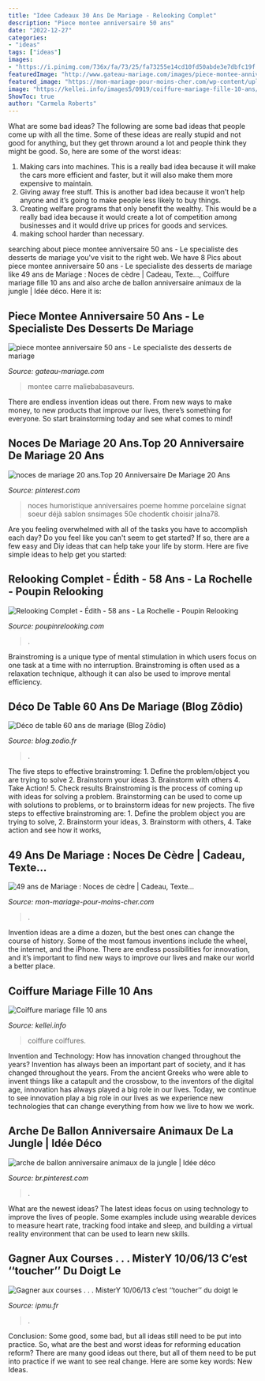 ```yaml
---
title: "Idee Cadeaux 30 Ans De Mariage - Relooking Complet"
description: "Piece montee anniversaire 50 ans"
date: "2022-12-27"
categories:
- "ideas"
tags: ["ideas"]
images:
- "https://i.pinimg.com/736x/fa/73/25/fa73255e14cd10fd50abde3e7dbfc19f.jpg"
featuredImage: "http://www.gateau-mariage.com/images/piece-montee-anniversaire-50-ans_3.jpg"
featured_image: "https://mon-mariage-pour-moins-cher.com/wp-content/uploads/2021/01/211DA5EA-50A4-4FE8-BA1A-D4D4A02F1358.png"
image: "https://kellei.info/images5/0919/coiffure-mariage-fille-10-ans/coiffure-mariage-fille-10-ans-32_19.jpg"
ShowToc: true
author: "Carmela Roberts"
---
```



What are some bad ideas?
The following are some bad ideas that people come up with all the time. Some of these ideas are really stupid and not good for anything, but they get thrown around a lot and people think they might be good. So, here are some of the worst ideas:
1) Making cars into machines. This is a really bad idea because it will make the cars more efficient and faster, but it will also make them more expensive to maintain.
2) Giving away free stuff. This is another bad idea because it won’t help anyone and it’s going to make people less likely to buy things.
3) Creating welfare programs that only benefit the wealthy. This would be a really bad idea because it would create a lot of competition among businesses and it would drive up prices for goods and services.
4) making school harder than necessary.

	

		
searching about piece montee anniversaire 50 ans - Le specialiste des desserts de mariage you've visit to the right web. We have 8 Pics about piece montee anniversaire 50 ans - Le specialiste des desserts de mariage like 49 ans de Mariage : Noces de cèdre | Cadeau, Texte..., Coiffure mariage fille 10 ans and also arche de ballon anniversaire animaux de la jungle | Idée déco. Here it is:
		
    
## Piece Montee Anniversaire 50 Ans - Le Specialiste Des Desserts De Mariage

<img loading=lazy src="http://www.gateau-mariage.com/images/piece-montee-anniversaire-50-ans_3.jpg" onerror="this.onerror=null;this.src='https://tse4.mm.bing.net/th?id=OIP.Z6q7FphhMj2B97qIS4VhbgHaJ4&amp;pid=15.1';" alt="piece montee anniversaire 50 ans - Le specialiste des desserts de mariage">

_Source: gateau-mariage.com_

>montee carre maliebabasaveurs. 

	

There are endless invention ideas out there. From new ways to make money, to new products that improve our lives, there’s something for everyone. So start brainstorming today and see what comes to mind!

    
## Noces De Mariage 20 Ans.Top 20 Anniversaire De Mariage 20 Ans

<img loading=lazy src="https://i.pinimg.com/736x/fa/73/25/fa73255e14cd10fd50abde3e7dbfc19f.jpg" onerror="this.onerror=null;this.src='https://tse1.mm.bing.net/th?id=OIP.mWn4MFzi2ah5jIPPnHxeSwAAAA&amp;pid=15.1';" alt="noces de mariage 20 ans.Top 20 Anniversaire De Mariage 20 Ans">

_Source: pinterest.com_

>noces humoristique anniversaires poeme homme porcelaine signat soeur déjà sablon snsimages 50e chodentk choisir jalna78. 

	

Are you feeling overwhelmed with all of the tasks you have to accomplish each day? Do you feel like you can't seem to get started? If so, there are a few easy and Diy ideas that can help take your life by storm. Here are five simple ideas to help get you started:

    
## Relooking Complet - Édith - 58 Ans - La Rochelle - Poupin Relooking

<img loading=lazy src="http://www.poupinrelooking.com/wp-content/uploads/2015/07/Edith-I-1.jpg" onerror="this.onerror=null;this.src='https://tse2.mm.bing.net/th?id=OIP.lX3iRChm4H2tNtrff0dlpAHaLH&amp;pid=15.1';" alt="Relooking Complet - Édith - 58 ans - La Rochelle - Poupin Relooking">

_Source: poupinrelooking.com_

>. 

	

Brainstroming is a unique type of mental stimulation in which users focus on one task at a time with no interruption. Brainstroming is often used as a relaxation technique, although it can also be used to improve mental efficiency.

    
## Déco De Table 60 Ans De Mariage (Blog Zôdio)

<img loading=lazy src="https://blog.zodio.fr/wp-content/uploads/DSCF4729.JPG" onerror="this.onerror=null;this.src='https://tse1.mm.bing.net/th?id=OIP.qwC7_Vyl59dTk6tAycaz0gHaLH&amp;pid=15.1';" alt="Déco de table 60 ans de mariage (Blog Zôdio)">

_Source: blog.zodio.fr_

>. 

	

The five steps to effective brainstroming: 1. Define the problem/object you are trying to solve 2. Brainstorm your ideas 3. Brainstorm with others 4. Take Action! 5. Check results
Brainstroming is the process of coming up with ideas for solving a problem. Brainstorming can be used to come up with solutions to problems, or to brainstorm ideas for new projects. The five steps to effective brainstroming are: 1. Define the problem object you are trying to solve, 2. Brainstorm your ideas, 3. Brainstorm with others, 4. Take action and see how it works, 
    
## 49 Ans De Mariage : Noces De Cèdre | Cadeau, Texte...

<img loading=lazy src="https://mon-mariage-pour-moins-cher.com/wp-content/uploads/2021/01/211DA5EA-50A4-4FE8-BA1A-D4D4A02F1358.png" onerror="this.onerror=null;this.src='https://tse4.mm.bing.net/th?id=OIP.DAe0ze5GJuF-26MJIqIcVgHaDJ&amp;pid=15.1';" alt="49 ans de Mariage : Noces de cèdre | Cadeau, Texte...">

_Source: mon-mariage-pour-moins-cher.com_

>. 

	

Invention ideas are a dime a dozen, but the best ones can change the course of history. Some of the most famous inventions include the wheel, the internet, and the iPhone. There are endless possibilities for innovation, and it’s important to find new ways to improve our lives and make our world a better place.

    
## Coiffure Mariage Fille 10 Ans

<img loading=lazy src="https://kellei.info/images5/0919/coiffure-mariage-fille-10-ans/coiffure-mariage-fille-10-ans-32_19.jpg" onerror="this.onerror=null;this.src='https://tse1.mm.bing.net/th?id=OIP.dp07fp27lQAsNE9tGUkHFgAAAA&amp;pid=15.1';" alt="Coiffure mariage fille 10 ans">

_Source: kellei.info_

>coiffure coiffures. 

	

Invention and Technology: How has innovation changed throughout the years?
Invention has always been an important part of society, and it has changed throughout the years. From the ancient Greeks who were able to invent things like a catapult and the crossbow, to the inventors of the digital age, innovation has always played a big role in our lives. Today, we continue to see innovation play a big role in our lives as we experience new technologies that can change everything from how we live to how we work.

    
## Arche De Ballon Anniversaire Animaux De La Jungle | Idée Déco

<img loading=lazy src="https://i.pinimg.com/736x/a5/44/49/a544492c970daef77329899673b43fb7.jpg" onerror="this.onerror=null;this.src='https://tse4.mm.bing.net/th?id=OIP.T_4sCTdc4oCCpMPxLt9vsQHaKb&amp;pid=15.1';" alt="arche de ballon anniversaire animaux de la jungle | Idée déco">

_Source: br.pinterest.com_

>. 

	

What are the newest ideas?
The latest ideas focus on using technology to improve the lives of people. Some examples include using wearable devices to measure heart rate, tracking food intake and sleep, and building a virtual reality environment that can be used to learn new skills.

    
## Gagner Aux Courses . . . MisterY 10/06/13 C’est ‘‘toucher’’ Du Doigt Le

<img loading=lazy src="http://ipmu.fr/iPMU/GAGNER_aux_Courses_files/droppedImage_12.jpg" onerror="this.onerror=null;this.src='https://tse4.mm.bing.net/th?id=OIP.zuMQu2CR03XkLB1Tv4CVwwAAAA&amp;pid=15.1';" alt="Gagner aux courses . . . MisterY 10/06/13 c’est ‘‘toucher’’ du doigt le">

_Source: ipmu.fr_

>. 

	

Conclusion: Some good, some bad, but all ideas still need to be put into practice.
So, what are the best and worst ideas for reforming education reform? There are many good ideas out there, but all of them need to be put into practice if we want to see real change. Here are some key words: New Ideas.

